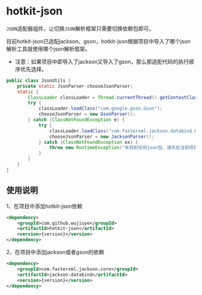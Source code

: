 # hotkit-json
`JSON`适配器组件，让切换`JSON`解析框架只需要切换依赖包即可。

目前hotkit-json已适配jackson、gson，hotkit-json根据项目中导入了哪个json解析工具就使用哪个json解析框架。

* 注意：如果项目中即导入了jackson又导入了gson，那么那适配代码的执行顺序优先选择。
```java
public class JsonUtils {
    private static JsonParser chooseJsonParser;
    static {
        ClassLoader classLoader = Thread.currentThread().getContextClassLoader();
        try {
            classLoader.loadClass("com.google.gson.Gson");
            chooseJsonParser = new GsonParser();
        } catch (ClassNotFoundException e) {
            try {
                classLoader.loadClass("com.fasterxml.jackson.databind.ObjectMapper");
                chooseJsonParser = new JacksonParser();
            } catch (ClassNotFoundException ex) {
                throw new RuntimeException("未找到任何json包，请先在当前项目的依赖配置文件中加入 gson或fackson");
            }
        }
    }
}
```
## 使用说明
1、在项目中添加hotkit-json依赖
```xml
<dependency>
    <groupId>com.github.wujiuye</groupId>
    <artifactId>hotkit-json</artifactId>
    <version>{version}</version>
</dependency>
```
2、在项目中添加jackson或者gson的依赖
```xml
<dependency>
    <groupId>com.fasterxml.jackson.core</groupId>
    <artifactId>jackson-databind</artifactId>
    <version>{version}</version>
</dependency>
```

